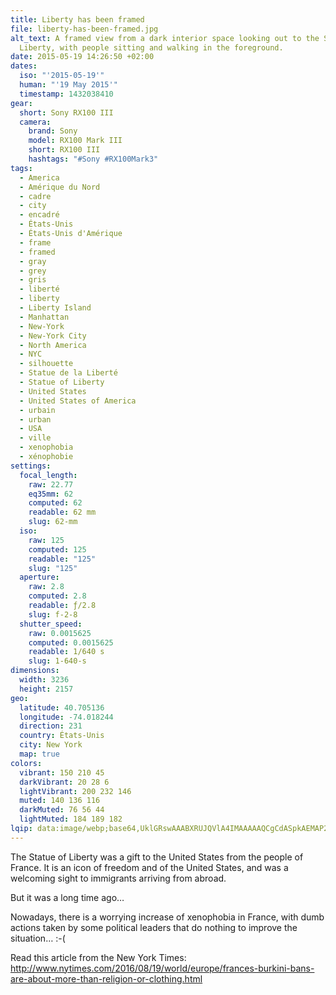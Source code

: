 ```yaml
---
title: Liberty has been framed
file: liberty-has-been-framed.jpg
alt_text: A framed view from a dark interior space looking out to the Statue of
  Liberty, with people sitting and walking in the foreground.
date: 2015-05-19 14:26:50 +02:00
dates:
  iso: "'2015-05-19'"
  human: "'19 May 2015'"
  timestamp: 1432038410
gear:
  short: Sony RX100 III
  camera:
    brand: Sony
    model: RX100 Mark III
    short: RX100 III
    hashtags: "#Sony #RX100Mark3"
tags:
  - America
  - Amérique du Nord
  - cadre
  - city
  - encadré
  - États-Unis
  - États-Unis d'Amérique
  - frame
  - framed
  - gray
  - grey
  - gris
  - liberté
  - liberty
  - Liberty Island
  - Manhattan
  - New-York
  - New-York City
  - North America
  - NYC
  - silhouette
  - Statue de la Liberté
  - Statue of Liberty
  - United States
  - United States of America
  - urbain
  - urban
  - USA
  - ville
  - xenophobia
  - xénophobie
settings:
  focal_length:
    raw: 22.77
    eq35mm: 62
    computed: 62
    readable: 62 mm
    slug: 62-mm
  iso:
    raw: 125
    computed: 125
    readable: "125"
    slug: "125"
  aperture:
    raw: 2.8
    computed: 2.8
    readable: ƒ/2.8
    slug: f-2-8
  shutter_speed:
    raw: 0.0015625
    computed: 0.0015625
    readable: 1/640 s
    slug: 1-640-s
dimensions:
  width: 3236
  height: 2157
geo:
  latitude: 40.705136
  longitude: -74.018244
  direction: 231
  country: États-Unis
  city: New York
  map: true
colors:
  vibrant: 150 210 45
  darkVibrant: 20 28 6
  lightVibrant: 200 232 146
  muted: 140 136 116
  darkMuted: 76 56 44
  lightMuted: 184 189 182
lqip: data:image/webp;base64,UklGRswAAABXRUJQVlA4IMAAAAAQCgCdASpkAEMAP22gv1i0rCclMH1bwpAtiWcA1FAc7XPkmJRb1H2Fddxq1EtAmlOwdkBachze3yIPlR6Iju3vk7Xz7G4KG5QMSsWA0GSvtTMmM2EWRtM8QAD+4rJv0JARx87ZrBN4yqwWOwqK4AzSuaM50XPs3JihELzcQzKy8fISYnVm1/3hHG4JbO5d7bVXXSnQhsAFuBGboqKZiXrGhsjXRDODQ+1kTThalhsWkv+YRvx+gRW2TpAAM/E/gAA=
---
```


The Statue of Liberty was a gift to the United States from the people of France. It is an icon of freedom and of the United States, and was a welcoming sight to immigrants arriving from abroad.

But it was a long time ago…

Nowadays, there is a worrying increase of xenophobia in France, with dumb actions taken by some political leaders that do nothing to improve the situation… :-(

Read this article from the New York Times: http://www.nytimes.com/2016/08/19/world/europe/frances-burkini-bans-are-about-more-than-religion-or-clothing.html
